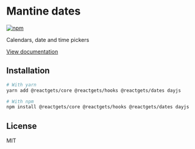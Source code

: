 # Mantine dates

[![npm](https://img.shields.io/npm/dm/@reactgets/dates)](https://www.npmjs.com/package/@reactgets/dates)

Calendars, date and time pickers

[View documentation](https://mantine.dev/)

## Installation

```bash
# With yarn
yarn add @reactgets/core @reactgets/hooks @reactgets/dates dayjs

# With npm
npm install @reactgets/core @reactgets/hooks @reactgets/dates dayjs
```

## License

MIT
